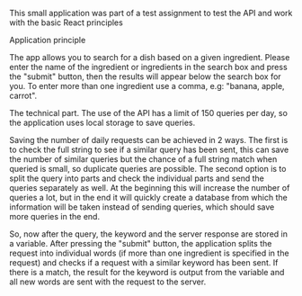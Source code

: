 This small application was part of a test assignment to test the API and work with the basic React principles

Application principle

The app allows you to search for a dish based on a given ingredient.
Please enter the name of the ingredient or ingredients in the search 
box and press the "submit" button, then the results will appear below 
the search box for you. To enter more than one ingredient use a comma,
 e.g: "banana, apple, carrot".

 The technical part.
The use of the API has a limit of 150 queries per day, so the application uses local storage to save queries. 

Saving the number of daily requests can be achieved in 2 ways. The first is to check the full string to see if a similar query has been sent, this can save the number of similar queries but the chance of a full string match when queried is small, so duplicate queries are possible. The second option is to split the query into parts and check the individual parts and send the queries separately as well. At the beginning this will increase the number of queries a lot, but in the end it will quickly create a database from which the information will be taken instead of sending queries, which should save more queries in the end.

So, now after the query, the keyword and the server response are stored in a variable. After pressing the "submit" button, the application splits the request into individual words (if more than one ingredient is specified in the request) and checks if a request with a similar keyword has been sent. If there is a match, the result for the keyword is output from the variable and all new words are sent with the request to the server.
